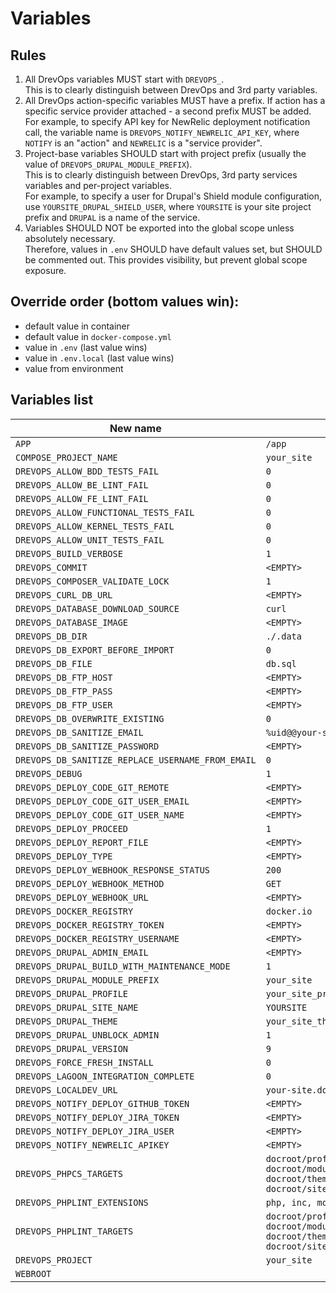 # Variables

## Rules

1. All DrevOps variables MUST start with `DREVOPS_`.<br/>
   This is to clearly distinguish between DrevOps and 3rd party variables.
2. All DrevOps action-specific variables MUST have a prefix. If action has a
   specific service provider attached - a second prefix MUST be added.<br/>
   For example, to specify API key for NewRelic deployment notification call,
   the variable name is `DREVOPS_NOTIFY_NEWRELIC_API_KEY`, where `NOTIFY` is an
   "action" and `NEWRELIC` is a "service provider".
3. Project-base variables SHOULD start with project prefix (usually the value
   of `DREVOPS_DRUPAL_MODULE_PREFIX`).<br/>
   This is to clearly distinguish between DrevOps, 3rd party services variables
   and per-project variables.<br/>
   For example, to specify a user for Drupal's Shield module configuration,
   use `YOURSITE_DRUPAL_SHIELD_USER`, where `YOURSITE` is your site project
   prefix and `DRUPAL` is a name of the service.
4. Variables SHOULD NOT be exported into the global scope unless absolutely
   necessary.<br/>
   Therefore, values in `.env` SHOULD have default values set, but SHOULD be
   commented out. This provides visibility, but prevent global scope exposure.

## Override order (bottom values win):

- default value in container
- default value in `docker-compose.yml`
- value in `.env` (last value wins)
- value in `.env.local` (last value wins)
- value from environment

## Variables list

| **New name**                                      | **Default value**                                                                                                                     | **Description**   |
|---------------------------------------------------|---------------------------------------------------------------------------------------------------------------------------------------|-------------------|
| `APP`                                             | `/app`                                                                                                                                |                   |
| `COMPOSE_PROJECT_NAME`                            | `your_site`                                                                                                                           |                   |
| `DREVOPS_ALLOW_BDD_TESTS_FAIL`                    | `0`                                                                                                                                   |                   |
| `DREVOPS_ALLOW_BE_LINT_FAIL`                      | `0`                                                                                                                                   |                   |
| `DREVOPS_ALLOW_FE_LINT_FAIL`                      | `0`                                                                                                                                   |                   |
| `DREVOPS_ALLOW_FUNCTIONAL_TESTS_FAIL`             | `0`                                                                                                                                   |                   |
| `DREVOPS_ALLOW_KERNEL_TESTS_FAIL`                 | `0`                                                                                                                                   |                   |
| `DREVOPS_ALLOW_UNIT_TESTS_FAIL`                   | `0`                                                                                                                                   |                   |
| `DREVOPS_BUILD_VERBOSE`                           | `1`                                                                                                                                   |                   |
| `DREVOPS_COMMIT`                                  | `<EMPTY>`                                                                                                                             |                   |
| `DREVOPS_COMPOSER_VALIDATE_LOCK`                  | `1`                                                                                                                                   |                   |
| `DREVOPS_CURL_DB_URL`                             | `<EMPTY>`                                                                                                                             |                   |
| `DREVOPS_DATABASE_DOWNLOAD_SOURCE`                | `curl`                                                                                                                                |                   |
| `DREVOPS_DATABASE_IMAGE`                          | `<EMPTY>`                                                                                                                             |                   |
| `DREVOPS_DB_DIR`                                  | `./.data`                                                                                                                             |                   |
| `DREVOPS_DB_EXPORT_BEFORE_IMPORT`                 | `0`                                                                                                                                   |                   |
| `DREVOPS_DB_FILE`                                 | `db.sql`                                                                                                                              |                   |
| `DREVOPS_DB_FTP_HOST`                             | `<EMPTY>`                                                                                                                             |                   |
| `DREVOPS_DB_FTP_PASS`                             | `<EMPTY>`                                                                                                                             |                   |
| `DREVOPS_DB_FTP_USER`                             | `<EMPTY>`                                                                                                                             |                   |
| `DREVOPS_DB_OVERWRITE_EXISTING`                   | `0`                                                                                                                                   |                   |
| `DREVOPS_DB_SANITIZE_EMAIL`                       | `%uid@@your-site-url`                                                                                                                 |                   |
| `DREVOPS_DB_SANITIZE_PASSWORD`                    | `<EMPTY>`                                                                                                                             |                   |
| `DREVOPS_DB_SANITIZE_REPLACE_USERNAME_FROM_EMAIL` | `0`                                                                                                                                   |                   |
| `DREVOPS_DEBUG`                                   | `1`                                                                                                                                   |                   |
| `DREVOPS_DEPLOY_CODE_GIT_REMOTE`                  | `<EMPTY>`                                                                                                                             |                   |
| `DREVOPS_DEPLOY_CODE_GIT_USER_EMAIL`              | `<EMPTY>`                                                                                                                             |                   |
| `DREVOPS_DEPLOY_CODE_GIT_USER_NAME`               | `<EMPTY>`                                                                                                                             |                   |
| `DREVOPS_DEPLOY_PROCEED`                          | `1`                                                                                                                                   |                   |
| `DREVOPS_DEPLOY_REPORT_FILE`                      | `<EMPTY>`                                                                                                                             |                   |
| `DREVOPS_DEPLOY_TYPE`                             | `<EMPTY>`                                                                                                                             |                   |
| `DREVOPS_DEPLOY_WEBHOOK_RESPONSE_STATUS`          | `200`                                                                                                                                 |                   |
| `DREVOPS_DEPLOY_WEBHOOK_METHOD`                   | `GET`                                                                                                                                 |                   |
| `DREVOPS_DEPLOY_WEBHOOK_URL`                      | `<EMPTY>`                                                                                                                             |                   |
| `DREVOPS_DOCKER_REGISTRY`                         | `docker.io`                                                                                                                           |                   |
| `DREVOPS_DOCKER_REGISTRY_TOKEN`                   | `<EMPTY>`                                                                                                                             |                   |
| `DREVOPS_DOCKER_REGISTRY_USERNAME`                | `<EMPTY>`                                                                                                                             |                   |
| `DREVOPS_DRUPAL_ADMIN_EMAIL`                      | `<EMPTY>`                                                                                                                             |                   |
| `DREVOPS_DRUPAL_BUILD_WITH_MAINTENANCE_MODE`      | `1`                                                                                                                                   |                   |
| `DREVOPS_DRUPAL_MODULE_PREFIX`                    | `your_site`                                                                                                                           |                   |
| `DREVOPS_DRUPAL_PROFILE`                          | `your_site_profile`                                                                                                                   |                   |
| `DREVOPS_DRUPAL_SITE_NAME`                        | `YOURSITE`                                                                                                                            |                   |
| `DREVOPS_DRUPAL_THEME`                            | `your_site_theme`                                                                                                                     |                   |
| `DREVOPS_DRUPAL_UNBLOCK_ADMIN`                    | `1`                                                                                                                                   |                   |
| `DREVOPS_DRUPAL_VERSION`                          | `9`                                                                                                                                   |                   |
| `DREVOPS_FORCE_FRESH_INSTALL`                     | `0`                                                                                                                                   |                   |
| `DREVOPS_LAGOON_INTEGRATION_COMPLETE`             | `0`                                                                                                                                   |                   |
| `DREVOPS_LOCALDEV_URL`                            | `your-site.docker.amazee.io`                                                                                                          |                   |
| `DREVOPS_NOTIFY_DEPLOY_GITHUB_TOKEN`              | `<EMPTY>`                                                                                                                             |                   |
| `DREVOPS_NOTIFY_DEPLOY_JIRA_TOKEN`                | `<EMPTY>`                                                                                                                             |                   |
| `DREVOPS_NOTIFY_DEPLOY_JIRA_USER`                 | `<EMPTY>`                                                                                                                             |                   |
| `DREVOPS_NOTIFY_NEWRELIC_APIKEY`                  | `<EMPTY>`                                                                                                                             |                   |
| `DREVOPS_PHPCS_TARGETS`                           | `docroot/profiles/custom/your_site_profile, docroot/modules/custom, docroot/themes/custom, docroot/sites/default/settings.php, tests` |                   |
| `DREVOPS_PHPLINT_EXTENSIONS`                      | `php, inc, module, theme, install`                                                                                                    |                   |
| `DREVOPS_PHPLINT_TARGETS`                         | `docroot/profiles/custom/your_site_profile, docroot/modules/custom, docroot/themes/custom, docroot/sites/default/settings.php, tests` |                   |
| `DREVOPS_PROJECT`                                 | `your_site`                                                                                                                           |                   |
| `WEBROOT`                                         |                                                                                                                                       |                   |
